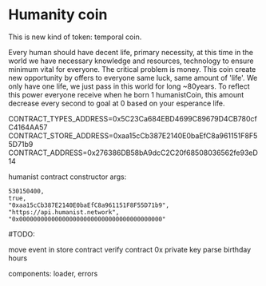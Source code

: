 # Humanity coin

This is new kind of token: temporal coin.

Every human should have decent life, primary necessity, at this time in the world we have necessary knowledge and resources, technology to ensure minimum vital for everyone. 
The critical problem is money. This coin create new opportunity by offers to everyone same luck, same amount of 'life'.
We only have one life, we just pass in this world for long ~80years. To reflect this power everyone receive when he born 1 humanistCoin, this amount decrease every second to goal at 0 based on your esperance life.

CONTRACT_TYPES_ADDRESS=0x5C23Ca684EBD4699C89679D4CB780cfC4164AA57
CONTRACT_STORE_ADDRESS=0xaa15cCb387E2140E0baEfC8a961151F8F55D71b9
CONTRACT_ADDRESS=0x276386DB58bA9dcC2C20f68508036562fe93eD14

humanist contract constructor args:
```
530150400,
true,
"0xaa15cCb387E2140E0baEfC8a961151F8F55D71b9",
"https://api.humanist.network",
"0x0000000000000000000000000000000000000000"
```


#TODO:

move event in store contract
verify contract
0x private key
parse birthday hours

components: loader, errors
